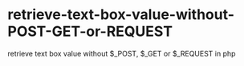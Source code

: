 # retrieve-text-box-value-without-POST-GET-or-REQUEST
retrieve text box value without $_POST, $_GET or $_REQUEST in php
